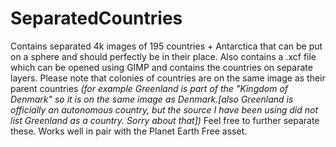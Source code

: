 # SeparatedCountries
Contains separated 4k images of 195 countries + Antarctica that can be put on a sphere and should perfectly be in their place. Also contains a .xcf file which can be opened using GIMP and contains the countries on separate layers.  Please note that colonies of countries are on the same image as their parent countries *(for example Greenland is part of the "Kingdom of Denmark" so it is on the same image as Denmark.[also Greenland is officially an autonomous country, but the source I have been using did not list Greenland as a country. Sorry about that])* Feel free to further separate these.  Works well in pair with the Planet Earth Free asset.
